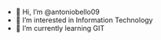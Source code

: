 - 👋 Hi, I’m @antoniobello09
- 👀 I’m interested in Information Technology
- 🌱 I’m currently learning GIT


<!---
antoniobello09/antoniobello09 is a ✨ special ✨ repository because its `README.md` (this file) appears on your GitHub profile.
You can click the Preview link to take a look at your changes.
--->
